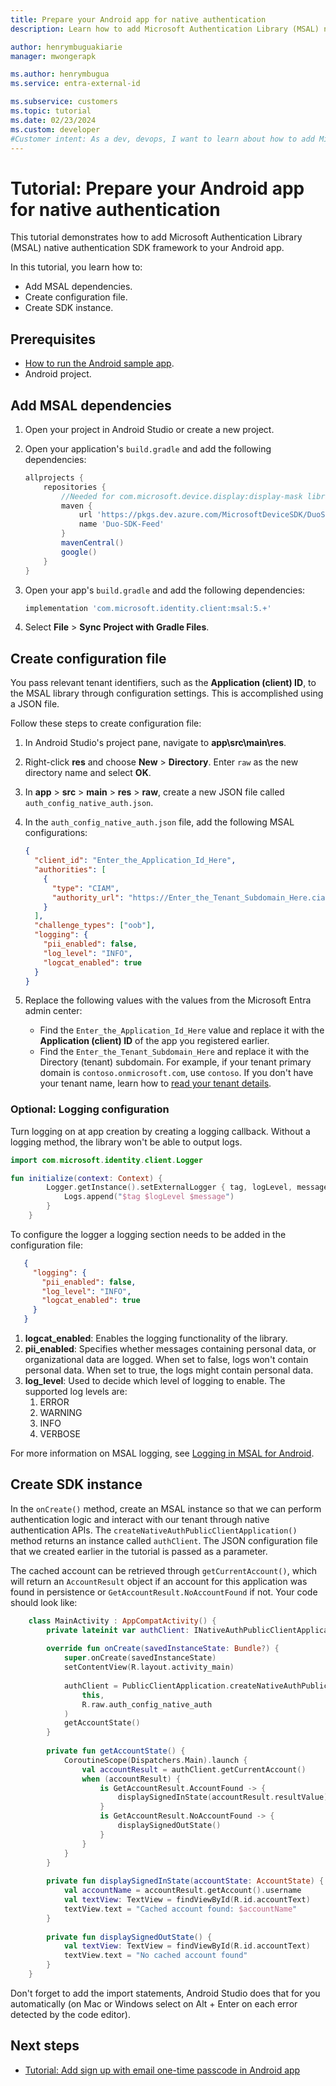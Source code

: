 ```yaml
---
title: Prepare your Android app for native authentication 
description: Learn how to add Microsoft Authentication Library (MSAL) native auth SDK framework to your Android app.

author: henrymbuguakiarie
manager: mwongerapk

ms.author: henrymbugua
ms.service: entra-external-id

ms.subservice: customers
ms.topic: tutorial
ms.date: 02/23/2024
ms.custom: developer
#Customer intent: As a dev, devops, I want to learn about how to add Microsoft Authentication Library (MSAL) native auth SDK framework to your Android app.
---
```


# Tutorial: Prepare your Android app for native authentication  

This tutorial demonstrates how to add Microsoft Authentication Library (MSAL) native authentication SDK framework to your Android app.   
 
In this tutorial, you learn how to: 
 
- Add MSAL dependencies. 
- Create configuration file.  
- Create SDK instance.  
 
## Prerequisites  
 
- [How to run the Android sample app](how-to-run-native-authentication-sample-android-app.md). 
- Android project. 
 
## Add MSAL dependencies  
 
1. Open your project in Android Studio or create a new project. 
   
1. Open your application's `build.gradle` and add the following dependencies:   

    ```gradle 
    allprojects {
        repositories {
            //Needed for com.microsoft.device.display:display-mask library
            maven {
                url 'https://pkgs.dev.azure.com/MicrosoftDeviceSDK/DuoSDK-Public/_packaging/Duo-SDK-Feed/maven/v1'
                name 'Duo-SDK-Feed'
            }
            mavenCentral()
            google()
        }
    }
    ```

1. Open your app's `build.gradle` and add the following dependencies:  
 
   ```gradle 
   implementation 'com.microsoft.identity.client:msal:5.+'
   ``` 
 
1. Select **File** > **Sync Project with Gradle Files**.  
 
## Create configuration file  
 
You pass relevant tenant identifiers, such as the **Application (client) ID**, to the MSAL library through configuration settings. This is accomplished using a JSON file.  
 
Follow these steps to create configuration file:  
 
1. In Android Studio's project pane, navigate to **app\src\main\res**.  
1. Right-click **res** and choose **New** > **Directory**. Enter `raw` as the new directory name and select **OK**.  
1. In **app** > **src** > **main** > **res** > **raw**, create a new JSON file called `auth_config_native_auth.json`.  
1. In the `auth_config_native_auth.json` file, add the following MSAL configurations: 
 
   ```json 
   { 
     "client_id": "Enter_the_Application_Id_Here", 
     "authorities": [ 
       { 
         "type": "CIAM", 
         "authority_url": "https://Enter_the_Tenant_Subdomain_Here.ciamlogin.com/Enter_the_Tenant_Subdomain_Here.onmicrosoft.com/" 
       } 
     ], 
     "challenge_types": ["oob"], 
     "logging": { 
       "pii_enabled": false, 
       "log_level": "INFO", 
       "logcat_enabled": true 
     } 
   } 
   ``` 
 
1. Replace the following values with the values from the Microsoft Entra admin center:  
 
   - Find the `Enter_the_Application_Id_Here` value and replace it with the **Application (client) ID** of the app you registered earlier.   
   - Find the `Enter_the_Tenant_Subdomain_Here` and replace it with the Directory (tenant) subdomain. For example, if your tenant primary domain is `contoso.onmicrosoft.com`, use `contoso`. If you don't have your tenant name, learn how to [read your tenant details](how-to-create-customer-tenant-portal.md#get-the-customer-tenant-details).  

### Optional: Logging configuration 
Turn logging on at app creation by creating a logging callback. Without a logging method, the library won't be able to output logs. 

```kotlin 
import com.microsoft.identity.client.Logger

fun initialize(context: Context) {
        Logger.getInstance().setExternalLogger { tag, logLevel, message, containsPII ->
            Logs.append("$tag $logLevel $message")
        }
    }
```
To configure the logger a logging section needs to be added in the configuration file: 

```json 
   { 
     "logging": { 
       "pii_enabled": false, 
       "log_level": "INFO", 
       "logcat_enabled": true 
     } 
   } 
   ``` 

1. **logcat_enabled**: Enables the logging functionality of the library. 
2. **pii_enabled**: Specifies whether messages containing personal data, or organizational data are logged. When set to false, logs won't contain personal data. When set to true, the logs might contain personal data. 
3. **log_level**: Used to decide which level of logging to enable. The supported log levels are: 
   1. ERROR 
   2. WARNING
   3. INFO
   4. VERBOSE
   
For more information on MSAL logging, see [Logging in MSAL for Android](/entra/identity-platform/msal-logging-android).  
 
## Create SDK instance 
 
In the `onCreate()` method, create an MSAL instance so that we can perform authentication logic and interact with our tenant through native authentication APIs. The `createNativeAuthPublicClientApplication()` method returns an instance called `authClient`. The JSON configuration file that we created earlier in the tutorial is passed as a parameter.  
 
The cached account can be retrieved through `getCurrentAccount()`, which will return an `AccountResult` object if an account for this application was found in persistence or `GetAccountResult.NoAccountFound` if not. Your code should look like:  
 
```kotlin 
    class MainActivity : AppCompatActivity() { 
        private lateinit var authClient: INativeAuthPublicClientApplication 
 
        override fun onCreate(savedInstanceState: Bundle?) { 
            super.onCreate(savedInstanceState) 
            setContentView(R.layout.activity_main) 
 
            authClient = PublicClientApplication.createNativeAuthPublicClientApplication( 
                this, 
                R.raw.auth_config_native_auth 
            ) 
            getAccountState() 
        } 
 
        private fun getAccountState() {
            CoroutineScope(Dispatchers.Main).launch {
                val accountResult = authClient.getCurrentAccount()
                when (accountResult) {
                    is GetAccountResult.AccountFound -> {
                        displaySignedInState(accountResult.resultValue)
                    }
                    is GetAccountResult.NoAccountFound -> {
                        displaySignedOutState()
                    }
                }
            }
        } 
 
        private fun displaySignedInState(accountState: AccountState) { 
            val accountName = accountResult.getAccount().username 
            val textView: TextView = findViewById(R.id.accountText) 
            textView.text = "Cached account found: $accountName" 
        } 
 
        private fun displaySignedOutState() { 
            val textView: TextView = findViewById(R.id.accountText) 
            textView.text = "No cached account found" 
        } 
    } 
``` 
 
Don't forget to add the import statements, Android Studio does that for you automatically (on Mac or Windows select on Alt + Enter on each error detected by the code editor).  
 
## Next steps  
 
- [Tutorial: Add sign up with email one-time passcode in Android app](tutorial-native-authentication-android-sign-up.md) 
